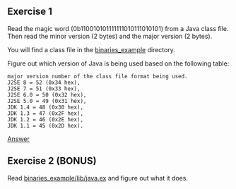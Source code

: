 ## Exercise 1

Read the magic word (0b110010101111111010111010101) from a Java class file.
Then read the minor version (2 bytes) and the major version (2 bytes).

You will find a class file in the [binaries_example](binaries_example) directory.

Figure out which version of Java is being used based on the following table:

```text
major version number of the class file format being used.
J2SE 8 = 52 (0x34 hex),
J2SE 7 = 51 (0x33 hex),
J2SE 6.0 = 50 (0x32 hex),
J2SE 5.0 = 49 (0x31 hex),
JDK 1.4 = 48 (0x30 hex),
JDK 1.3 = 47 (0x2F hex),
JDK 1.2 = 46 (0x2E hex),
JDK 1.1 = 45 (0x2D hex).
```

[Answer](https://gist.github.com/brweber2/14a3c847650f60fffa9a26784fa0a643)

## Exercise 2 (BONUS)

Read [binaries_example/lib/java.ex](binaries_example/lib/java.ex) and figure out what it does.

